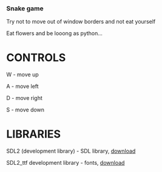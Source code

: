### Snake game

Try not to move out of window borders and not eat yourself

Eat flowers and be looong as python...

# CONTROLS

W - move up

A - move left

D - move right

S - move down

# LIBRARIES

SDL2 (development library) - SDL library, [download](https://www.libsdl.org/download-2.0.php)

SDL2_ttf development library - fonts, [download](https://www.libsdl.org/projects/SDL_ttf/)
